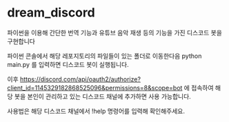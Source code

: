 # dream_discord
파이썬을 이용해 간단한 번역 기능과 유튜브 음악 재생 등의 기능을 가진 디스코드 봇을 구현합니다

파이썬 콘솔에서 해당 레포지토리의 파일들이 있는 폴더로 이동한다음 python main.py 를 입력하면 디스코드 봇이 실행됩니다.

이후 https://discord.com/api/oauth2/authorize?client_id=1145329182868525096&permissions=8&scope=bot 에 접속하여 해당 봇을 본인이 관리하고 있는 디스코드 채널에 추가하면 사용 가능합니다.

사용법은 해당 디스코드 채널에서 !help 명령어를 입력해 확인해주세요.
